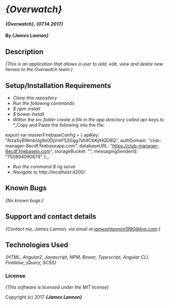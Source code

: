 # _{Overwatch}_

#### _{Overwatch}, {07.14.2017}_

#### By _**{James Lannon}**_

## Description

_{This is an application that allows a user to add, edit, view and delete new heroes to the Overwatch team.}_


## Setup/Installation Requirements

* _Clone this repository_
* _Run the following commands_
* _$ npm install_
* _$ bower install_
* _Within the src folder create a file in the app directory called api-keys.ts_
*_Copy and Paste the following into the file:

export var masterFirebaseConfig = {
    apiKey: "AIzaSyBWmbUg9o0DjVmF53Ggg7sh9CbKjIHQD8Q",
    authDomain: "club-manager-8ecdf.firebaseapp.com",
    databaseURL: "https://club-manager-8ecdf.firebaseio.com",
    storageBucket: "",
    messagingSenderId: "750894090679"
  };_
* _Run the command $ ng serve_
* _Navigate to http://localhost:4200/_



## Known Bugs

_{No known bugs.}_

## Support and contact details

_{Contact me, James Lannon, via email at jamesmlannon1990@live.com.}_

## Technologies Used

_{HTML, Angular2, Javascript, NPM, Bower, Typescript, Angular CLI, Firebase, jQuery, SCSS}_

### License

*{This software is licensed under the MIT license}*

Copyright (c) 2017 **_{James Lannon}_**
